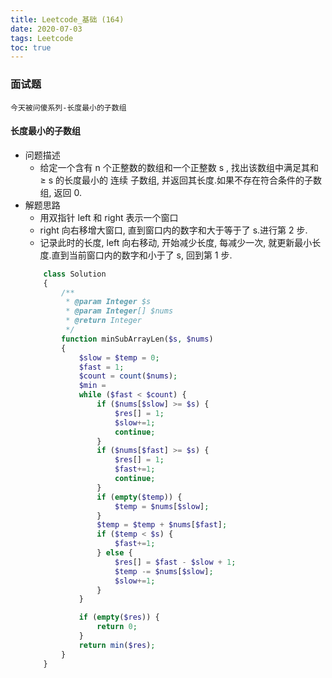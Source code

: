 ```yaml
---
title: Leetcode_基础 (164)
date: 2020-07-03
tags: Leetcode
toc: true
---
```


### 面试题
    今天被问傻系列-长度最小的子数组

<!-- more -->

#### 长度最小的子数组
- 问题描述
    * 给定一个含有 n 个正整数的数组和一个正整数 s , 找出该数组中满足其和 ≥ s 的长度最小的 连续 子数组, 并返回其长度.如果不存在符合条件的子数组, 返回 0.
- 解题思路
    * 用双指针 left 和 right 表示一个窗口
    * right 向右移增大窗口, 直到窗口内的数字和大于等于了 s.进行第 2 步.
    * 记录此时的长度, left 向右移动, 开始减少长度, 每减少一次, 就更新最小长度.直到当前窗口内的数字和小于了 s, 回到第 1 步.
    ```php
        class Solution 
        {
            /**
             * @param Integer $s
             * @param Integer[] $nums
             * @return Integer
             */
            function minSubArrayLen($s, $nums) 
            {
                $slow = $temp = 0;
                $fast = 1;
                $count = count($nums);
                $min = 
                while ($fast < $count) {
                    if ($nums[$slow] >= $s) {
                        $res[] = 1;
                        $slow+=1;
                        continue;
                    }
                    if ($nums[$fast] >= $s) {
                        $res[] = 1;
                        $fast+=1;
                        continue;
                    }
                    if (empty($temp)) {
                        $temp = $nums[$slow];
                    }
                    $temp = $temp + $nums[$fast];
                    if ($temp < $s) {
                        $fast+=1;
                    } else {
                        $res[] = $fast - $slow + 1;
                        $temp -= $nums[$slow];
                        $slow+=1;
                    }
                }

                if (empty($res)) {
                    return 0;
                }
                return min($res);
            }
        }
    ```

